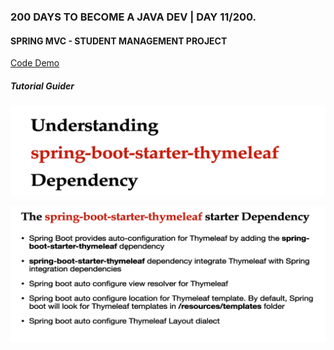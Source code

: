 ### 200 DAYS TO BECOME A JAVA DEV | DAY 11/200.

#### SPRING MVC - STUDENT MANAGEMENT PROJECT

[Code Demo](https://github.com/phuquocchamp/student-management-system)

##### Tutorial Guider

![1709124488436](image/readme/1709124488436.png)

![1709124500142](image/readme/1709124500142.png)
